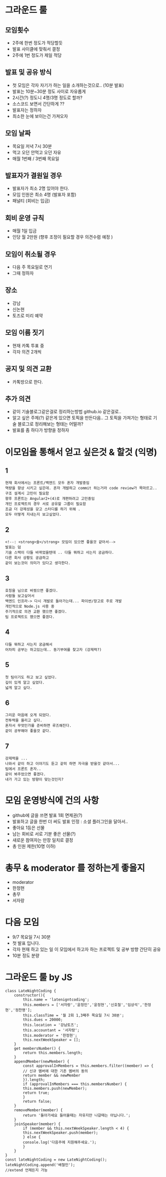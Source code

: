 # 그라운드 룰
## 모임횟수
- 2주에 한번 정도가 적당할듯
- 발표 사이클에 맞춰서 결정
- 2주에 1번 정도가 제일 적당
## 발표 및 공유 방식
- 첫 모임은 각자 자기가 하는 일을 소개하는것으로.. (10분 발표)
- 발표는 10분~30분 정도 사이로 자유롭게
- 2시간(?) 정도니 4명/3명 정도로 할까?
- 소스코드 보면서 간단하게 ??
- 발표자는 정하자
- 최소한 눈에 보이는건 가져오자
## 모임 날짜
- 목요일 저녁 7시 30분
- 먹고 오던 안먹고 오던 자유
- 매월 1번째 / 3번째 목요일
## 발표자가 결원일 경우
- 발표자가 최소 2명 있어야 한다.
- 모임 인원은 최소 4명 (발표자 포함)
- 패널티 (회비는 입금)
## 회비 운영 규칙
- 매월 1일 입금
- 인당 월 2만원 (향후 조정이 필요할 경우 의견수렴 예정 )
## 모임이 취소될 경우
- 다음 주 목요일로 연기
- 그때 정하자
## 장소
- 강남
- 신논현
- 토즈로 미리 예약
## 모임 이름 짓기
- 현재 카톡 투표 중
- 각자 의견 2개씩

## 공지 및 의견 교환
- 카톡방으로 한다.
## 추가 의견
- 같이 기술블로그같은걸로 정리하는방법 github.io 같은걸로..
- 알고 싶은 주제(?) 같은게 있으면 토픽을 만든다음.. 그 토픽을 가져가는 형태로 기술 블로그로 정리해보는 형태는 어떨까?
- 발표를 좀 하다가 방향을 정하자

# 이모임을 통해서 얻고 싶은것 & 할것 (익명)
## 1
    현재 회사에서는 프론트/백엔드 모두 혼자 개발중임
    역량을 향상 시키고 싶은데. 혼자 개발하고 commit 하는거라 code review가 목마르고.. 구조 설계시 고민이 필요함
    향후 프론트는 Angular2+(4)로 개편하려고 고민중임
    개인 프로젝트의 경우 서로 공유할 그룹이 필요함
    조금 더 강제성을 갖고 스터디를 하기 위해 .
    모두 어떻게 지내는지 보고싶었다.

## 2
    <!--: <strong>술</strong> 모임이 있으면 좋을것 같아서-->
    발표는 덤
    기술 스택이 다들 바뀌었을텐데 .. 다들 뭐하고 사는지 궁금하다.
    다른 회사 상황도 궁금하고
    같이 보는것이 의미가 있다고 생각한다.

## 3
    호칭을 님으로 바꿨으면 좋겠다.
    사람들 보고싶어서
    백엔드 인프라-> 다시 개발로 돌아가는데... 파이썬/장고로 주로 개발
    개인적으로 Node.js 사용 중
    주기적으로 의견 교환 했으면 좋겠다.
    팀 프로젝트도 했으면 좋겠다.

## 4
    다들 뭐하고 사는지 궁금해서
    어차피 공부는 하고있는데.. 동기부여를 찾고자 (강제력?)

## 5
    첫 팀이기도 하고 보고 싶었다.
    깊이 있게 알고 싶었다.
    넓게 알고 싶다.

## 6
    그리운 마음에 오게 되었다.
    전투력을 올리고 싶다.
    혼자서 무엇인가를 준비하면 루즈해진다.
    같이 공부해야 좋을것 같다.

## 7
    강제력을 ...
    나와서 같이 하고 이야기도 듣고 같히 하면 자극을 받을것 같아서...
    팀에서 프론트 혼자..
    같이 봐주었으면 좋겠다.
    내가 가고 있는 방향이 맞는것인지?


# 모임 운영방식에 건의 사항
* github에 글을 쓰면 발표 1회 면제권(?)
* 발표하고 글을 한번 더 써도 발표 인정 : 소셜 플러그인을 달아서..
* 좋아요 1등은 선물
* 남는 회비로 서로 기분 좋은 선물(?)
* 새로운 참여자는 만장 일치로 결정
* 총 인원 제한(10명 이하)

# 총무 & moderator 를 정하는게 좋을지
* moderator
* 한정현
* 총무
* 서자랑


# 다음 모임
* 9/7 목요일 7시 30분
* 첫 발표 입니다.
* 각자 현재 하고 있는 일 이 모임에서 하고자 하는 프로젝트 및 공부 방향 간단히 공유
* 10분 정도 분량


# 그라운드 룰 by JS 
    class LateNightCoding {
        constructor(){
            this.name = 'latenigntcoding';
            this.members = ['서자랑','윤정민','윤정현','신호철','임상석','한정현','정찬명'];
            this.classTime = '월 2회 1,3째주 목요일 7시 30분';
            this.dues = 20000;
            this.location = '강남토즈';
            this.accountant = '서자랑';
            this.moderator = '한정현';
            this.nextWeekSpeaker = [];
        }
        get membersNumber() {
            return this.members.length;
        }
        appendMember(newMember) {
            const approvalInMembers = this.members.filter((member) => {
            // 신규 멤버에 대한 기존 멤버의 동의 
            return member && newMember
            }).length;
            if (approvalInMembers === this.membersNumber) {
            this.members.push(newMember);
            return true;
            }
            return false;
        }
        removeMember(member) {
            return '돌아가세요 들어올때는 자유지만 나갈때는 아닙니다.';
        }
        joinSpeaker(member) {
            if (member && this.nextWeekSpeaker.length < 4) {
            this.nextWeekSpeaker.push(member);
            } else {
            console.log('다음주에 지원해주세요.');
            }
        }
    }
    const lateNightCoding = new LateNightCoding();
    lateNightCoding.append('배철민');
    //extend 언제든지 가능


